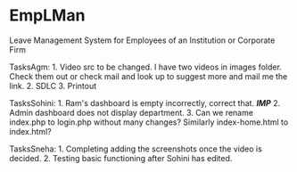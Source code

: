 # EmpLMan
Leave Management System for Employees of an Institution or Corporate Firm

TasksAgm: 1. Video src to be changed. I have two videos in images folder. Check them out or check mail and look up to suggest more and mail me the link.
          2. SDLC
          3. Printout

TasksSohini: 1. Ram's dashboard is  empty incorrectly, correct that. ***IMP***
             2. Admin dashboard does not display department.
             3. Can we rename index.php to login.php without many changes? Similarly index-home.html to index.html?

TasksSneha:   1. Completing adding the screenshots once the video is decided.
              2. Testing basic functioning after Sohini has edited.
